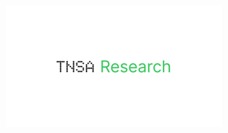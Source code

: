 ![alt-text](https://raw.githubusercontent.com/tnsa-research/adaptive-sparse-transformers/refs/heads/main/TV%20-%201%20(3).png)
